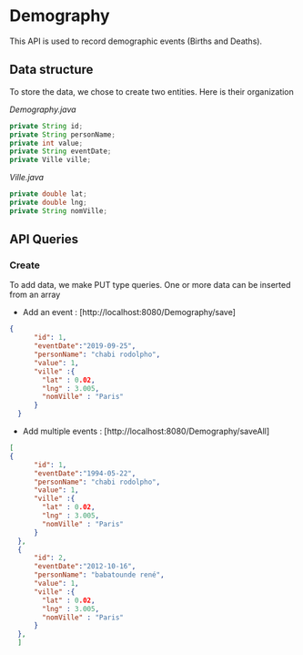 # Demography
This API is used to record demographic events (Births and Deaths).
## Data structure ##
To store the data, we chose to create two entities. Here is their organization

*Demography.java*
```java
private String id;
private String personName;
private int value;
private String eventDate;
private Ville ville;
```

*Ville.java*
```java
private double lat;
private double lng;
private String nomVille;
```
## API Queries ##
### Create ###
To add data, we make PUT type queries. One or more data can be inserted from an array 

- Add an event : 
[http://localhost:8080/Demography/save]
```json
{
      "id": 1,
      "eventDate":"2019-09-25",
      "personName": "chabi rodolpho",
      "value": 1,
      "ville" :{
        "lat" : 0.02,
        "lng" : 3.005,
        "nomVille" : "Paris"
      }
  }
```

- Add multiple events : 
[http://localhost:8080/Demography/saveAll]


```json
[
{
      "id": 1,
      "eventDate":"1994-05-22",
      "personName": "chabi rodolpho",
      "value": 1,
      "ville" :{
        "lat" : 0.02,
        "lng" : 3.005,
        "nomVille" : "Paris"
      }
  },
  {
      "id": 2,
      "eventDate":"2012-10-16",
      "personName": "babatounde rené",
      "value": 1,
      "ville" :{
        "lat" : 0.02,
        "lng" : 3.005,
        "nomVille" : "Paris"
      }
  },
  ]
```
